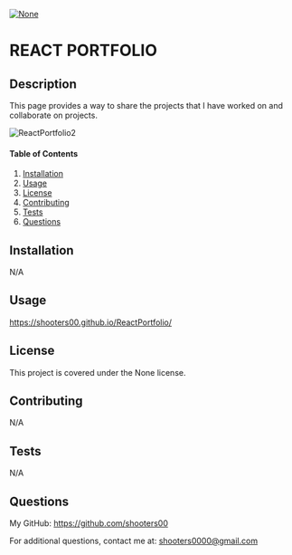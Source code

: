 
<a href="" rel="nofollow"><img src="https://img.shields.io/badge/license-none-blue.svg" alt="None" title="None" style="max-width:100%;"></a>
# REACT PORTFOLIO

## Description
This page provides a way to share the projects that I have worked on and collaborate on projects.

![ReactPortfolio2](https://user-images.githubusercontent.com/80861572/137632826-5bc1bbc4-a780-4380-989d-03b10030e583.png)

#### Table of Contents
1. [Installation](#installation)
2. [Usage](#usage)
3. [License](#license)
4. [Contributing](#contributing)
5. [Tests](#tests)
6. [Questions](#questions)

## Installation
N/A

## Usage
https://shooters00.github.io/ReactPortfolio/

## License
This project is covered under the None license. 

## Contributing
N/A

## Tests
N/A

## Questions
My GitHub: https://github.com/shooters00

For additional questions, contact me at: shooters0000@gmail.com

